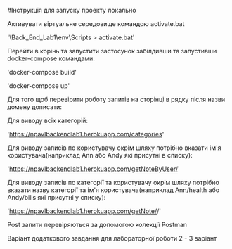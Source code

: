 #Інструкція для запуску проекту локально

Активувати віртуальне середовище командою activate.bat

'\Back_End_Lab1\env\Scripts > activate.bat'

Перейти в корінь та запустити застосунок забілдивши та запустивши docker-compose командами:

'docker-compose build'

'docker-compose up'

Для того щоб перевірити роботу запитів на сторінці в рядку після назви домену дописати:

Для виводу всіх категорій:

'https://npavlbackendlab1.herokuapp.com/categories'

Для виводу записів по користувачу окрім шляху потрібно вказати ім'я користувача(наприклад Ann або Andy які присутні в списку):

'https://npavlbackendlab1.herokuapp.com/getNoteByUser/<username>'


Для виводу записів по категорії та користувачу окрім шляху потрібно вказати назву категорії та ім'я користувача(наприклад Ann/health або Andy/bills які присутні у списку):

'https://npavlbackendlab1.herokuapp.com/getNote/<username>/<categoryName>'

Post запити перевіряються за допомогою колекції Postman

Варіант додаткового завдання для лабораторної роботи 2 - 3 варіант